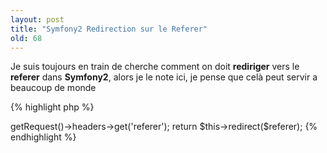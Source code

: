 ```yaml
---
layout: post
title: "Symfony2 Redirection sur le Referer"
old: 68
---
```


Je suis toujours en train de cherche comment on doit **rediriger** vers le **referer** dans **Symfony2**, alors je le note ici, je pense que celà peut servir a beaucoup de monde

{% highlight php %}
<?php
$referer = $this->getRequest()->headers->get('referer');

return $this->redirect($referer);
{% endhighlight %}
